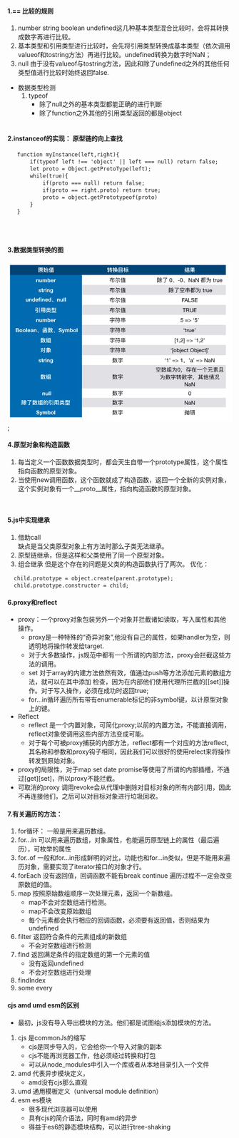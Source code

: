#### 1.== 比较的规则
   1. number string boolean undefined这几种基本类型混合比较时，会将其转换成数字再进行比较。
   2. 基本类型和引用类型进行比较时，会先将引用类型转换成基本类型（依次调用valueof和tostring方法）再进行比较。undefined转换为数字时NaN；
   3. null 由于没有valueof与tostring方法，因此和除了undefined之外的其他任何类型值进行比较时始终返回false.
+ 数据类型检测
   1. typeof 
      + 除了null之外的基本类型都能正确的进行判断
      + 除了function之外其他的引用类型返回的都是object
<br/><br/>

#### 2.instanceof的实现： 原型链的向上查找
   ```
      function myInstance(left,right){
          if(typeof left !== 'object' || left === null) return false;
          let proto = Object.getProtoType(left);
          while(true){
              if(proto === null) return false;
              if(proto == right.proto) return true;
              proto = object.getPrototypeof(proto)
          }
      }
   ```
<br><br>

#### 3.数据类型转换的图
![](media/data.png);
<br/>

#### 4.原型对象和构造函数
   1. 每当定义一个函数数据类型时，都会天生自带一个prototype属性，这个属性指向函数的原型对象。
   2. 当使用new调用函数，这个函数就成了构造函数，返回一个全新的实例对象，这个实例对象有一个__proto__属性，指向构造函数的原型对象。
<br/>

#### 5.js中实现继承
   1. 借助call<br/>
   缺点是当父类原型对象上有方法时那么子类无法继承。
   2. 原型链继承，但是这样和父类使用了同一个原型对象。
   3. 组合继承
   但是这个存在的问题是父类的构造函数执行了两次。
   优化：
   ```
     child.prototype = object.create(parent.prototype);
     child.prototype.constructor = child;
   ```
#### 6.proxy和reflect
   + proxy：一个proxy对象包装另外一个对象并拦截诸如读取，写入属性和其他操作。
      + proxy是一种特殊的“奇异对象”,他没有自己的属性，如果handler为空，则透明地将操作转发给target.
      + 对于大多数操作，js规范中都有一个所谓的内部方法，proxy会拦截这些方法的调用。
      + set 对于array的内建方法依然有效，值通过push等方法添加元素的数组方法，就可以在其中添加 检查，因为在内部他们使用代理所拦截的[[set]]操作。对于写入操作，必须在成功时返回true;
      + for...in循环遍历所有带有enumerable标记的非symbol键，以计原型对象上的键。
   + Reflect
      + reflect 是一个内置对象，可简化proxy;以前的内置方法，不能直接调用，reflect对象使调用这些内部方法变成可能。
      + 对于每个可被proxy捕获的内部方法，reflect都有一个对应的方法reflect,其名称和参数和proxy钩子相同，因此我们可以很好的使用relect来将操作转发到原始对象。
   + proxy的局限性，对于map set date promise等使用了所谓的内部插槽，不通过[get][set]，所以proxy不能拦截。
   + 可取消的proxy 调用revoke会从代理中删除对目标对象的所有内部引用，因此不再连接他们，之后可以对目标对象进行垃圾回收。
#### 7.有关遍历的方法：
   1. for循环： 一般是用来遍历数组。
   2. for...in 可以用来遍历数组，对象属性，也能遍历原型链上的属性（最后遍历），可枚举的属性
   3. for..of 一般和for...in形成鲜明的对比，功能也和for...in类似，但是不能用来遍历对象，需要实现了iterator接口的对象才行。
   3. forEach 没有返回值，回调函数不能有break continue 遍历过程不一定会改变原数组的值。
   4. map 按照原始数组顺序一次处理元素，返回一个新数组。
      + map不会对空数组进行检测。
      + map不会改变原始数组
      + 每个元素都会执行相应的回调函数，必须要有返回值，否则结果为undefined
   5. filter 返回符合条件的元素组成的新数组
      + 不会对空数组进行检测
   6. find 返回满足条件的指定数组的第一个元素的值
      + 没有返回undefined
      + 不会对空数组进行处理
   7. findIndex
   8. some every
#### cjs amd umd esm的区别
   + 最初，js没有导入导出模块的方法。他们都是试图给js添加模块的方法。
   1. cjs 是commonJs的缩写
      + cjs是同步导入的，它会给你一个导入对象的副本
      + cjs不能再浏览器工作，他必须经过转换和打包
      + 可以从node_modules中引入一个库或者从本地目录引入一个文件
   2. amd 代表异步模块定义，
      + amd没有cjs那么直观
   3. umd 通用模板定义（universal module definition）
   4. esm es模块
      + 很多现代浏览器可以使用
      + 具有cjs的简介语法，同时有amd的异步
      + 得益于es6的静态模块结构，可以进行tree-shaking

